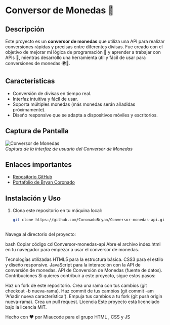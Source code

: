 # Conversor de Monedas 💱

## Descripción
Este proyecto es un **conversor de monedas** que utiliza una API para realizar conversiones rápidas y precisas entre diferentes divisas. Fue creado con el objetivo de mejorar mi lógica de programación 🧠 y aprender a trabajar con APIs 🔌, mientras desarrollo una herramienta útil y fácil de usar para conversiones de monedas 🌍💸.

## Características
- Conversión de divisas en tiempo real.
- Interfaz intuitiva y fácil de usar.
- Soporta múltiples monedas (más monedas serán añadidas próximamente).
- Diseño responsive que se adapta a dispositivos móviles y escritorios.

## Captura de Pantalla
![Conversor de Monedas](https://i.ibb.co/n6XRp55/ffffff.png)  
*Captura de la interfaz de usuario del Conversor de Monedas*

## Enlaces importantes
- [Repositorio GitHub](https://github.com/CoronadoBryan/Conversor-monedas-api)
- [Portafolio de Bryan Coronado](https://bryancoronado.com)

## Instalación y Uso

1. Clona este repositorio en tu máquina local:

   ```bash
   git clone https://github.com/CoronadoBryan/Conversor-monedas-api.git
    
Navega al directorio del proyecto:

bash
Copiar código
cd Conversor-monedas-api
Abre el archivo index.html en tu navegador para empezar a usar el conversor de monedas.

Tecnologías utilizadas
HTML5 para la estructura básica.
CSS3 para el estilo y diseño responsive.
JavaScript para la interacción con la API de conversión de monedas.
API de Conversión de Monedas (fuente de datos).
Contribuciones
Si quieres contribuir a este proyecto, sigue estos pasos:

Haz un fork de este repositorio.
Crea una rama con tus cambios (git checkout -b nueva-rama).
Haz commit de tus cambios (git commit -am 'Añadir nueva característica').
Empuja tus cambios a tu fork (git push origin nueva-rama).
Crea un pull request.
Licencia
Este proyecto está licenciado bajo la licencia MIT.

Hecho con ❤️ por Miaucode para el grupo HTML , CSS y JS
